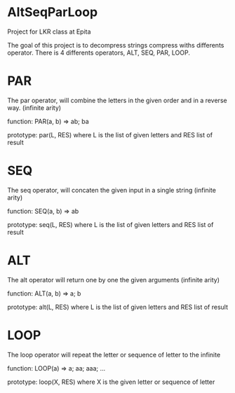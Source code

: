 # AltSeqParLoop

Project for LKR class at Epita

The goal of this project is to decompress strings compress withs differents
operator. There is 4 differents operators, ALT, SEQ, PAR, LOOP.

# PAR
The par operator, will combine the letters in the given order and in a reverse
way. (infinite arity)

function:  PAR(a, b) => ab; ba

prototype: par(L, RES) where L is the list of given letters and RES list of result


# SEQ
The seq operator, will concaten the given input in a single string (infinite arity)

function:  SEQ(a, b) => ab

prototype: seq(L, RES) where L is the list of given letters and RES list of result


# ALT
The alt operator will return one by one the given arguments (infinite arity)

function:  ALT(a, b) => a; b

prototype: alt(L, RES) where L is the list of given letters and RES list of result


# LOOP
The loop operator will repeat the letter or sequence of letter to the infinite

function:  LOOP(a) => a; aa; aaa; ...

prototype: loop(X, RES) where X is the given letter or sequence of letter
